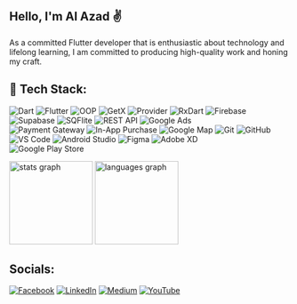 
## Hello, I'm Al Azad ✌️
As a committed Flutter developer that is enthusiastic about technology and lifelong learning, I am committed to producing high-quality work and honing my craft.

## 🚀 Tech Stack:

![Dart](https://img.shields.io/badge/Dart-%230175C2.svg?style=for-the-badge&logo=dart&logoColor=white) 
![Flutter](https://img.shields.io/badge/Flutter-%2302569B.svg?style=for-the-badge&logo=Flutter&logoColor=white) 
![OOP](https://img.shields.io/badge/OOP-%230A74DA.svg?style=for-the-badge&logo=codeforces&logoColor=white) 
![GetX](https://img.shields.io/badge/GetX-%23FFC107.svg?style=for-the-badge&logo=getx&logoColor=black) 
![Provider](https://img.shields.io/badge/Provider-%234CAF50.svg?style=for-the-badge&logo=flutter&logoColor=white) 
![RxDart](https://img.shields.io/badge/RxDart-%236DB33F.svg?style=for-the-badge&logo=reactivex&logoColor=white)
![Firebase](https://img.shields.io/badge/Firebase-%23FFCA28.svg?style=for-the-badge&logo=firebase&logoColor=black)
![Supabase](https://img.shields.io/badge/Supabase-3ECF8E?style=for-the-badge&logo=supabase&logoColor=white)
![SQFlite](https://img.shields.io/badge/SQFlite-%23039BE5.svg?style=for-the-badge&logo=sqlite&logoColor=white) 
![REST API](https://img.shields.io/badge/REST%20API-008080.svg?style=for-the-badge&logo=api&logoColor=white) 
![Google Ads](https://img.shields.io/badge/Google%20Ads-4285F4?style=for-the-badge&logo=googleads&logoColor=white)  
![Payment Gateway](https://img.shields.io/badge/Payment%20Gateway-ff5722.svg?style=for-the-badge&logo=stripe&logoColor=white) 
![In-App Purchase](https://img.shields.io/badge/In%20App%20Purchase-%23F24E1E.svg?style=for-the-badge&logo=google-play&logoColor=white) 
![Google Map](https://img.shields.io/badge/Google%20Map-4285F4?style=for-the-badge&logo=google-maps&logoColor=white) 
![Git](https://img.shields.io/badge/Git-%23F05033.svg?style=for-the-badge&logo=git&logoColor=white) 
![GitHub](https://img.shields.io/badge/GitHub-%23121011.svg?style=for-the-badge&logo=github&logoColor=white)  
![VS Code](https://img.shields.io/badge/VS%20Code-%23007ACC.svg?style=for-the-badge&logo=visualstudiocode&logoColor=white) 
![Android Studio](https://img.shields.io/badge/Android%20Studio-3DDC84.svg?style=for-the-badge&logo=android-studio&logoColor=white) 
![Figma](https://img.shields.io/badge/Figma-%23F24E1E.svg?style=for-the-badge&logo=figma&logoColor=white) 
![Adobe XD](https://img.shields.io/badge/Adobe%20XD-%23FF26BE.svg?style=for-the-badge&logo=adobexd&logoColor=white)  
![Google Play Store](https://img.shields.io/badge/Play%20Store-34A853?style=for-the-badge&logo=google-play&logoColor=white) 
 




<div align="left">
  <img src="https://github-readme-stats.vercel.app/api?username=alazad214&hide_title=false&hide_rank=false&show_icons=true&include_all_commits=true&count_private=true&disable_animations=false&theme=dracula&locale=en&hide_border=false" height="150" alt="stats graph"  />
  <img src="https://github-readme-stats.vercel.app/api/top-langs?username=alazad214&locale=en&hide_title=false&layout=compact&card_width=320&langs_count=5&theme=dracula&hide_border=false" height="150" alt="languages graph"  />
</div>

##  Socials:
[![Facebook](https://img.shields.io/badge/Facebook-%231877F2.svg?logo=Facebook&logoColor=white)](https://www.facebook.com/alazad214/) [![LinkedIn](https://img.shields.io/badge/LinkedIn-%230077B5.svg?logo=linkedin&logoColor=white)](https://www.linkedin.com/in/alazad214/) [![Medium](https://img.shields.io/badge/Medium-12100E?logo=medium&logoColor=white)](https://medium.com/@https://medium.com/@alazad214) [![YouTube](https://img.shields.io/badge/YouTube-%23FF0000.svg?logo=YouTube&logoColor=white)](https://youtube.com/@https://www.youtube.com/@alazad214) 


